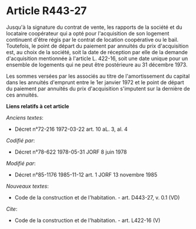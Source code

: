 # Article R443-27

Jusqu'à la signature du contrat de vente, les rapports de la société et du locataire coopérateur qui a opté pour
l'acquisition de son logement continuent d'être régis par le contrat de location coopérative ou le bail. Toutefois, le point
de départ du paiement par annuités du prix d'acquisition est, au choix de la société, soit la date de réception par elle de
la demande d'acquisition mentionnée à l'article L. 422-16, soit une date unique pour un ensemble de logements qui ne peut
être postérieure au 31 décembre 1973.

Les sommes versées par les associés au titre de l'amortissement du capital dans les annuités d'emprunt entre le 1er janvier
1972 et le point de départ du paiement par annuités du prix d'acquisition s'imputent sur la dernière de ces annuités.

**Liens relatifs à cet article**

_Anciens textes_:

  - Décret n°72-216 1972-03-22 art. 10 aL. 3, al. 4

_Codifié par_:

  - Décret n°78-622 1978-05-31 JORF 8 juin 1978

_Modifié par_:

  - Décret n°85-1176 1985-11-12 art. 1 JORF 13 novembre 1985

_Nouveaux textes_:

  - Code de la construction et de l'habitation. - art. D443-27, v. 0.1 (VD)

_Cite_:

  - Code de la construction et de l'habitation. - art. L422-16 (V)
